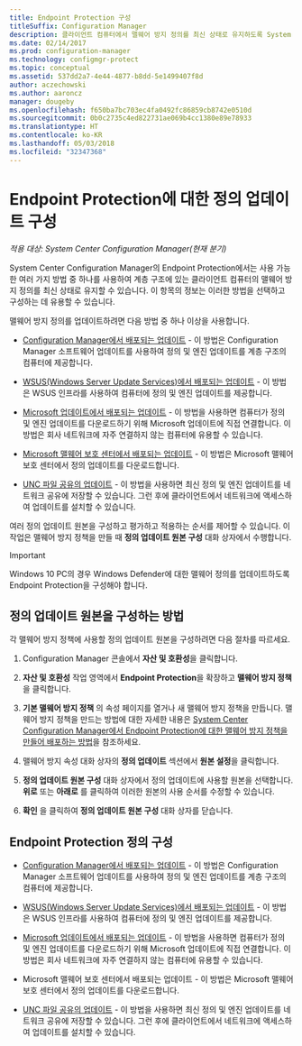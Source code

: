 ```yaml
---
title: Endpoint Protection 구성
titleSuffix: Configuration Manager
description: 클라이언트 컴퓨터에서 맬웨어 방지 정의를 최신 상태로 유지하도록 System Center Configuration Manager에서 Endpoint protection의 방법을 선택하고 구성하는 방법을 알아봅니다.
ms.date: 02/14/2017
ms.prod: configuration-manager
ms.technology: configmgr-protect
ms.topic: conceptual
ms.assetid: 537dd2a7-4e44-4877-b8dd-5e1499407f8d
author: aczechowski
ms.author: aaroncz
manager: dougeby
ms.openlocfilehash: f650ba7bc703ec4fa0492fc86859cb8742e0510d
ms.sourcegitcommit: 0b0c2735c4ed822731ae069b4cc1380e89e78933
ms.translationtype: HT
ms.contentlocale: ko-KR
ms.lasthandoff: 05/03/2018
ms.locfileid: "32347368"
---
```

#  <a name="configure-definition-updates-for-endpoint-protection"></a>Endpoint Protection에 대한 정의 업데이트 구성  

*적용 대상: System Center Configuration Manager(현재 분기)*

 System Center Configuration Manager의 Endpoint Protection에서는 사용 가능한 여러 가지 방법 중 하나를 사용하여 계층 구조에 있는 클라이언트 컴퓨터의 맬웨어 방지 정의를 최신 상태로 유지할 수 있습니다. 이 항목의 정보는 이러한 방법을 선택하고 구성하는 데 유용할 수 있습니다.

 맬웨어 방지 정의를 업데이트하려면 다음 방법 중 하나 이상을 사용합니다.

-   [Configuration Manager에서 배포되는 업데이트](endpoint-definitions-configmgr.md) - 이 방법은 Configuration Manager 소프트웨어 업데이트를 사용하여 정의 및 엔진 업데이트를 계층 구조의 컴퓨터에 제공합니다.

-   [WSUS(Windows Server Update Services)에서 배포되는 업데이트](endpoint-definitions-wsus.md) - 이 방법은 WSUS 인프라를 사용하여 컴퓨터에 정의 및 엔진 업데이트를 제공합니다.

-   [Microsoft 업데이트에서 배포되는 업데이트](endpoint-definitions-microsoft-updates.md) - 이 방법을 사용하면 컴퓨터가 정의 및 엔진 업데이트를 다운로드하기 위해 Microsoft 업데이트에 직접 연결합니다. 이 방법은 회사 네트워크에 자주 연결하지 않는 컴퓨터에 유용할 수 있습니다.

-   [Microsoft 맬웨어 보호 센터에서 배포되는 업데이트](endpoint-definitions-protection-center.md) - 이 방법은 Microsoft 맬웨어 보호 센터에서 정의 업데이트를 다운로드합니다.

-   [UNC 파일 공유의 업데이트](endpoint-definitions-network.md) - 이 방법을 사용하면 최신 정의 및 엔진 업데이트를 네트워크 공유에 저장할 수 있습니다. 그런 후에 클라이언트에서 네트워크에 액세스하여 업데이트를 설치할 수 있습니다.

 여러 정의 업데이트 원본을 구성하고 평가하고 적용하는 순서를 제어할 수 있습니다. 이 작업은 맬웨어 방지 정책을 만들 때 **정의 업데이트 원본 구성** 대화 상자에서 수행합니다.

> [!IMPORTANT]
>  Windows 10 PC의 경우 Windows Defender에 대한 맬웨어 정의를 업데이트하도록 Endpoint Protection을 구성해야 합니다.

## <a name="how-to-configure-definition-update-sources"></a>정의 업데이트 원본을 구성하는 방법
 각 맬웨어 방지 정책에 사용할 정의 업데이트 원본을 구성하려면 다음 절차를 따르세요.

1.  Configuration Manager 콘솔에서 **자산 및 호환성**을 클릭합니다.

2.  **자산 및 호환성** 작업 영역에서 **Endpoint Protection**을 확장하고 **맬웨어 방지 정책**을 클릭합니다.

3.  **기본 맬웨어 방지 정책** 의 속성 페이지를 열거나 새 맬웨어 방지 정책을 만듭니다. 맬웨어 방지 정책을 만드는 방법에 대한 자세한 내용은 [System Center Configuration Manager에서 Endpoint Protection에 대한 맬웨어 방지 정책을 만들어 배포하는 방법](endpoint-antimalware-policies.md)을 참조하세요.

4.  맬웨어 방지 속성 대화 상자의 **정의 업데이트** 섹션에서 **원본 설정**을 클릭합니다.

5.  **정의 업데이트 원본 구성** 대화 상자에서 정의 업데이트에 사용할 원본을 선택합니다. **위로** 또는 **아래로** 를 클릭하여 이러한 원본의 사용 순서를 수정할 수 있습니다.

6.  **확인** 을 클릭하여 **정의 업데이트 원본 구성** 대화 상자를 닫습니다.

## <a name="configure-endpoint-protection-definitions"></a>Endpoint Protection 정의 구성

-   [Configuration Manager에서 배포되는 업데이트](endpoint-definitions-configmgr.md) - 이 방법은 Configuration Manager 소프트웨어 업데이트를 사용하여 정의 및 엔진 업데이트를 계층 구조의 컴퓨터에 제공합니다.

-   [WSUS(Windows Server Update Services)에서 배포되는 업데이트](endpoint-definitions-wsus.md) - 이 방법은 WSUS 인프라를 사용하여 컴퓨터에 정의 및 엔진 업데이트를 제공합니다.

-   [Microsoft 업데이트에서 배포되는 업데이트](endpoint-definitions-microsoft-updates.md) - 이 방법을 사용하면 컴퓨터가 정의 및 엔진 업데이트를 다운로드하기 위해 Microsoft 업데이트에 직접 연결합니다. 이 방법은 회사 네트워크에 자주 연결하지 않는 컴퓨터에 유용할 수 있습니다.

-   Microsoft 맬웨어 보호 센터에서 배포되는 업데이트 - 이 방법은 Microsoft 맬웨어 보호 센터에서 정의 업데이트를 다운로드합니다.

-   [UNC 파일 공유의 업데이트](endpoint-definitions-network.md) - 이 방법을 사용하면 최신 정의 및 엔진 업데이트를 네트워크 공유에 저장할 수 있습니다. 그런 후에 클라이언트에서 네트워크에 액세스하여 업데이트를 설치할 수 있습니다.
